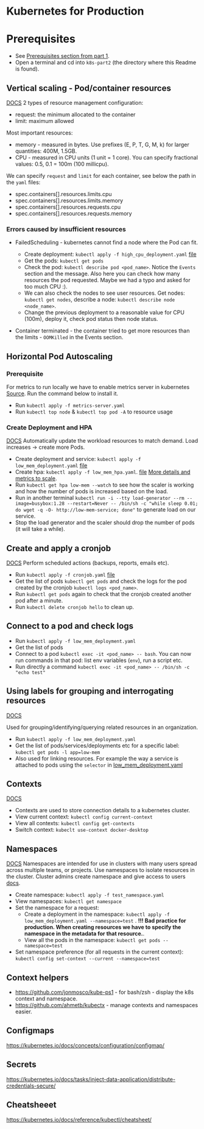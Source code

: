 # Kubernetes for Production

# Prerequisites

- See [Prerequisites section from part 1](../k8s-part1/README.md).
- Open a terminal and cd into `k8s-part2` (the directory where this Readme is found).

## Vertical scaling - Pod/container resources

[DOCS](https://kubernetes.io/docs/concepts/configuration/manage-resources-containers/)
2 types of resource management configuration:

- request: the minimum allocated to the container
- limit: maximum allowed

Most important resources:

- memory - measured in bytes. Use prefixes (E, P, T, G, M, k) for larger quantities: 400M, 1.5GB.
- CPU - measured in CPU units (1 unit = 1 core). You can specify fractional values: 0.5, 0.1 = 100m (100 millicpu).

We can specify `request` and `limit` for each container, see below the path in the `yaml` files:

- spec.containers[].resources.limits.cpu
- spec.containers[].resources.limits.memory
- spec.containers[].resources.requests.cpu
- spec.containers[].resources.requests.memory

### Errors caused by insufficient resources

- FailedScheduling - kubernetes cannot find a node where the Pod can fit.

  - Create deployment: `kubectl apply -f high_cpu_deployment.yaml` [file](./high_cpu_deployment.yaml)
  - Get the pods: `kubectl get pods`
  - Check the pod: `kubectl describe pod <pod_name>`. Notice the `Events` section and the message. Also here you can check how many resources the pod requested. Maybe we had a typo and asked for too much CPU :).
  - We can also check the nodes to see user resources. Get nodes: `kubectl get nodes`, describe a node: `kubectl describe node <node_name>`.
  - Change the previous deployment to a reasonable value for CPU (100m), deploy it, check pod status then node status.

- Container terminated - the container tried to get more resources than the limits - `OOMKilled` in the Events section.

## Horizontal Pod Autoscaling

### Prerequisite

For metrics to run locally we have to enable metrics server in kubernetes [Source](https://dev.to/docker/enable-kubernetes-metrics-server-on-docker-desktop-5434). Run the command below to install it.

- Run `kubectl apply -f metrics-server.yaml`
- Run `kubectl top node` & `kubectl top pod -A` to resource usage

### Create Deployment and HPA

[DOCS](https://kubernetes.io/docs/tasks/run-application/horizontal-pod-autoscale/)
Automatically update the workload resources to match demand. Load increases -> create more Pods.

- Create deployment and service: `kubectl apply -f low_mem_deployment.yaml` [file](./low_mem_deployment.yaml)
- Create hpa: `kubectl apply -f low_mem_hpa.yaml`. [file](./low_mem_hpa.yaml)
  [More details and metrics to scale](https://kubernetes.io/docs/tasks/run-application/horizontal-pod-autoscale-walkthrough/#autoscaling-on-multiple-metrics-and-custom-metrics).
- Run `kubectl get hpa low-mem --watch` to see how the scaler is working and how the number of pods is increased based on the load.
- Run in another terminal `kubectl run -i --tty load-generator --rm --image=busybox:1.28 --restart=Never -- /bin/sh -c "while sleep 0.01; do wget -q -O- http://low-mem-service; done"` to generate load on our service.
- Stop the load generator and the scaler should drop the number of pods (it will take a while).

## Create and apply a cronjob

[DOCS](https://kubernetes.io/docs/concepts/workloads/controllers/cron-jobs/)
Perform scheduled actions (backups, reports, emails etc).

- Run `kubectl apply -f cronjob.yaml` [file](./cronjob.yaml)
- Get the list of pods `kubectl get pods` and check the logs for the pod created by the cronjob `kubectl logs <pod_name>`.
- Run `kubectl get pods` again to check that the cronjob created another pod after a minute.
- Run `kubectl delete cronjob hello` to clean up.

## Connect to a pod and check logs

- Run `kubectl apply -f low_mem_deployment.yaml`
- Get the list of pods
- Connect to a pod `kubectl exec -it <pod_name> -- bash`. You can now run commands in that pod: list env variables (`env`), run a script etc.
- Run directly a command `kubectl exec -it <pod_name> -- /bin/sh -c "echo test"`

## Using labels for grouping and interrogating resources

[DOCS](https://kubernetes.io/docs/concepts/overview/working-with-objects/labels/)

Used for grouping/identifying/querying related resources in an organization.

- Run `kubectl apply -f low_mem_deployment.yaml`
- Get the list of pods/services/deployments etc for a specific label: `kubectl get pods -l app=low-mem`
- Also used for linking resources. For example the way a service is attached to pods using the `selector` in [low_mem_deployment.yaml](./low_mem_deployment.yaml)

## Contexts

[DOCS](https://kubernetes.io/docs/tasks/access-application-cluster/configure-access-multiple-clusters/)

- Contexts are used to store connection details to a kubernetes cluster.
- View current context: `kubectl config current-context`
- View all contexts: `kubectl config get-contexts`
- Switch context: `kubeclt use-context docker-desktop`

## Namespaces

[DOCS](https://kubernetes.io/docs/concepts/overview/working-with-objects/namespaces/)
Namespaces are intended for use in clusters with many users spread across multiple teams, or projects. Use namespaces to isolate resources in the cluster. Cluster admins create namespace and give access to users [docs](https://kubernetes.io/docs/tasks/administer-cluster/namespaces/).

- Create namespace: `kubectl apply -f test_namespace.yaml`
- View namespaces: `kubectl get namespace`
- Set the namespace for a request:
  - Create a deployment in the namespace: `kubectl apply -f low_mem_deployment.yaml --namespace=test` . <b>!!! Bad practice for production. When creating resources we have to specify the namespace in the metadata for that resource.</b>.
  - View all the pods in the namespace: `kubectl get pods --namespace=test`
- Set namespace preference (for all requests in the current context): `kubectl config set-context --current --namespace=test`

## Context helpers

- https://github.com/jonmosco/kube-ps1 - for bash/zsh - display the k8s context and namespace.
- https://github.com/ahmetb/kubectx - manage contexts and namespaces easier.

## Configmaps

https://kubernetes.io/docs/concepts/configuration/configmap/

## Secrets

https://kubernetes.io/docs/tasks/inject-data-application/distribute-credentials-secure/

## Cheatsheeet

https://kubernetes.io/docs/reference/kubectl/cheatsheet/
